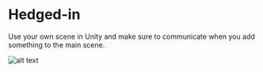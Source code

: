 # Hedged-in

Use your own scene in Unity and make sure to communicate when you add something to the main scene.

![alt text]([http://url/to/img.png](https://cdn.discordapp.com/attachments/1278288063134437408/1278725891668578396/aac8bee451e78b2895fdadf74b9158b3.png?ex=66da6b8a&is=66d91a0a&hm=816c8972a9c903dd3e263952ad6d4fd5dce782982491027b76b828dd547ead36&))
